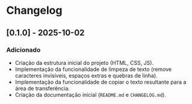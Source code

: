 # Changelog

## [0.1.0] - 2025-10-02

### Adicionado

-   Criação da estrutura inicial do projeto (HTML, CSS, JS).
-   Implementação da funcionalidade de limpeza de texto (remove caracteres invisíveis, espaços extras e quebras de linha).
-   Implementação da funcionalidade de copiar o texto resultante para a área de transferência.
-   Criação da documentação inicial (`README.md` e `CHANGELOG.md`).